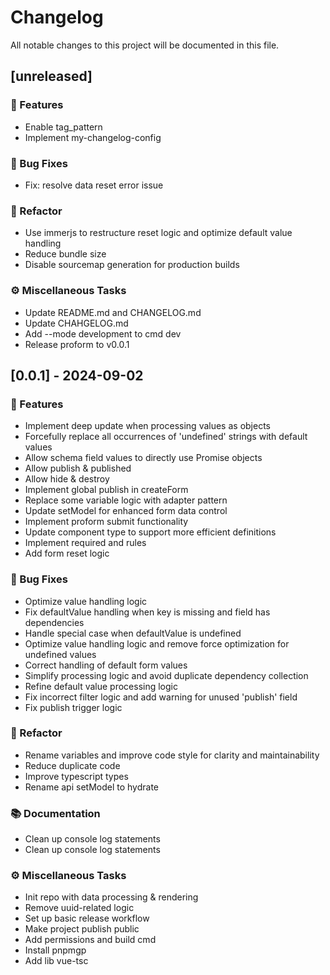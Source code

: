 # Changelog

All notable changes to this project will be documented in this file.

## [unreleased]

### 🚀 Features

- Enable tag_pattern
- Implement my-changelog-config

### 🐛 Bug Fixes

- Fix: resolve data reset error issue

### 🚜 Refactor

- Use immerjs to restructure reset logic and optimize default value handling
- Reduce bundle size
- Disable sourcemap generation for production builds

### ⚙️ Miscellaneous Tasks

- Update README.md and CHANGELOG.md
- Update CHAHGELOG.md
- Add --mode development to cmd dev
- Release proform to v0.0.1

## [0.0.1] - 2024-09-02

### 🚀 Features

- Implement deep update when processing values as objects
- Forcefully replace all occurrences of 'undefined' strings with default values
- Allow schema field values to directly use Promise objects
- Allow publish & published
- Allow hide & destroy
- Implement global publish in createForm
- Replace some variable logic with adapter pattern
- Update setModel for enhanced form data control
- Implement proform submit functionality
- Update component type to support more efficient definitions
- Implement required and rules
- Add form reset logic

### 🐛 Bug Fixes

- Optimize value handling logic
- Fix defaultValue handling when key is missing and field has dependencies
- Handle special case when defaultValue is undefined
- Optimize value handling logic and remove force optimization for undefined values
- Correct handling of default form values
- Simplify processing logic and avoid duplicate dependency collection
- Refine default value processing logic
- Fix incorrect filter logic and add warning for unused 'publish' field
- Fix publish trigger logic

### 🚜 Refactor

- Rename variables and improve code style for clarity and maintainability
- Reduce duplicate code
- Improve typescript types
- Rename api setModel to hydrate

### 📚 Documentation

- Clean up console log statements
- Clean up console log statements

### ⚙️ Miscellaneous Tasks

- Init repo with data processing & rendering
- Remove uuid-related logic
- Set up basic release workflow
- Make project publish public
- Add permissions and build cmd
- Install pnpmgp
- Add lib vue-tsc

<!-- generated by git-cliff -->
